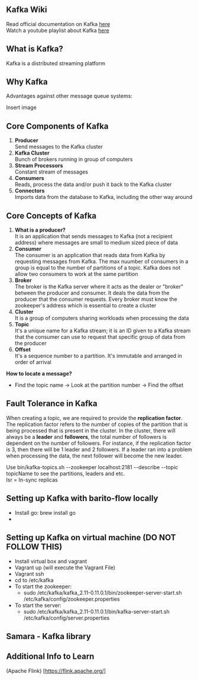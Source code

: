 ## Kafka Wiki 
Read official documentation on Kafka [here](https://kafka.apache.org/intro)  
Watch a youtube playlist about Kafka [here](https://www.youtube.com/watch?v=kDx8hZhvCQ0&index=7&list=PLkz1SCf5iB4enAR00Z46JwY9GGkaS2NON)  

## What is Kafka?
Kafka is a distributed streaming platform

## Why Kafka  
Advantages against other message queue systems: 

Insert image

## Core Components of Kafka
1. **Producer**  
Send messages to the Kafka cluster  
2. **Kafka Cluster**  
Bunch of brokers running in group of computers  
3. **Stream Processors**  
Constant stream of messages  
4. **Consumers**  
Reads, process the data and/or push it back to the Kafka cluster  
5. **Connectors**  
Imports data from the database to Kafka, including the other way around  

## Core Concepts of Kafka
1. **What is a producer?**  
It is an application that sends messages to Kafka (not a recipient address) where messages are small to medium sized piece of data  
2. **Consumer**  
The consumer is an application that reads data from Kafka by requesting messages from Kafka. The max nuumber of consumers in a group is equal to the number of partitions of a topic. Kafka does not allow two consumers to work at the same partition
3. **Broker**  
The broker is the Kafka server where it acts as the dealer or "broker" between the producer and consumer. It deals the data from the
producer that the consumer requests. Every broker must know the zookeeper's address which is essential to create a cluster  
4. **Cluster**  
It is a group of computers sharing workloads when processing the data  
5. **Topic**  
It's a unique name for a Kafka stream; it is an ID given to a Kafka stream that the consumer can use to request that specific group
of data from the producer  
6. **Offset**  
It's a sequence number to a partition. It's immutable and arranged in order of arrival  

**How to locate a message?**  
* Find the topic name -> Look at the partition number -> Find the offset

## Fault Tolerance in Kafka
When creating a topic, we are required to provide the **replication factor**. The replication factor refers to the number of copies of the partition that is being processed that is present in the cluster. In the cluster, there will always be a **leader** and **followers**, the total number of followers is dependent on the number of followers. For instance, if the replication factor is 3, then there will be 1 leader and 2 followers. If a leader ran into a problem when processing the data, the next follower will become the new leader.

Use bin/kafka-topics.sh --zookeeper localhost:2181 --describe --topic topicName to see the partitions, leaders and etc.  
Isr = In-sync replicas

## Setting up Kafka with barito-flow locally
* Install go: brew install go
* 

## Setting up Kafka on virtual machine (DO NOT FOLLOW THIS)
* Install virtual box and vagrant 
* Vagrant up (will execute the Vagrant File)
* Vagrant ssh  
* cd to /etc/kafka  
* To start the zookeeper:  
  * sudo /etc/kafka/kafka_2.11-0.11.0.1/bin/zookeeper-server-start.sh /etc/kafka/config/zookeeper.properties  
* To start the server:  
  * sudo /etc/kafka/kafka_2.11-0.11.0.1/bin/kafka-server-start.sh /etc/kafka/config/server.properties  
  
## Samara - Kafka library

## Additional Info to Learn
(Apache Flink) [https://flink.apache.org/]








